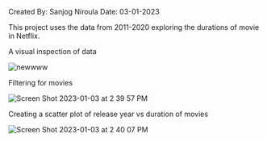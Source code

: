 Created By: Sanjog Niroula
Date: 03-01-2023

This project uses the data from 2011-2020 exploring the durations of movie in Netflix.

A visual inspection of data

![newwww](https://user-images.githubusercontent.com/96255177/210437984-86a7f9ce-9023-4c4a-86a1-8cae8b130c0a.png)


Filtering for movies

![Screen Shot 2023-01-03 at 2 39 57 PM](https://user-images.githubusercontent.com/96255177/210438054-a1155074-2893-4347-8b37-6df2866d34fd.png)

Creating a scatter plot of release year vs duration of movies

![Screen Shot 2023-01-03 at 2 40 07 PM](https://user-images.githubusercontent.com/96255177/210438098-20b32d69-9fba-4fd7-81ed-e63c72e9eee7.png)

